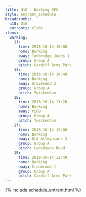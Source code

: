 ```yaml
---
title: U10 - Barking RFC
style: entrant_schedule
breadcrumbs:
  u10: U10
  entrants: clubs
items:
  Barking:
    11:
      time: 2018-10-14 10:00
      home: Barking
      away: Tonbridge Judds 1
      group: Group A
      pitch: Cardiff Arms Park
    13:
      time: 2018-10-14 10:40
      home: Barking
      away: Gravesend 2
      group: Group A
      pitch: Twickenham
    15:
      time: 2018-10-14 11:20
      home: Barking
      away: VIGO
      group: Group A
      pitch: Twickenham
    17:
      time: 2018-10-14 12:00
      home: Barking
      away: Old Alleynians 2
      group: Group A
      pitch: Lansdowne Road
    19:
      time: 2018-10-14 12:40
      home: Barking
      away: Cranbrook 1
      group: Group A
      pitch: Cardiff Arms Park
---
```


{% include schedule_entrant.html %}
